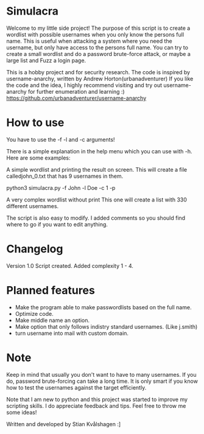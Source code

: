 # Simulacra

Welcome to my little side project!
The purpose of this script is to create a wordlist with possible usernames when you only know the persons full name.
This is useful when attacking a system where you need the username, but only have access to the persons full name.
You can try to create a small wordlist and do a password brute-force attack, or maybe a large list and Fuzz a login page.

This is a hobby project and for security research.
The code is inspired by username-anarchy, written by Andrew Horton(urbanadventurer)
If you like the code and the idea, I highly recommend visiting and try out username-anarchy for further enumeration and learning :)
https://github.com/urbanadventurer/username-anarchy

# How to use

You have to use the -f -l and -c arguments!

There is a simple explanation in the help menu which you can use with -h.
Here are some examples:

A simple wordlist and printing the result on screen. 
This will create a file calledjohn_0.txt that has 9 usernames in them.

python3 simulacra.py -f John -l Doe -c 1 -p

A very complex wordlist without print
This one will create a list with 330 different usernames.

The script is also easy to modify. I added comments so you should find where to go if you want to edit anything.

# Changelog

Version 1.0
Script created.
Added complexity 1 - 4.

# Planned features

* Make the program able to make passwordlists based on the full name.
* Optimize code.
* Make middle name an option.
* Make option that only follows indistry standard usernames. (Like j.smith)
* turn username into mail with custom domain.

# Note

Keep in mind that usually you don't want to have to many usernames.
If you do, password brute-forcing can take a long time.
It is only smart if you know how to test the usernames against the target efficiently.

Note that I am new to python and this project was started to improve my scripting skills.
I do appreciate feedback and tips. Feel free to throw me some ideas!

Written and developed by Stian Kvålshagen :]
